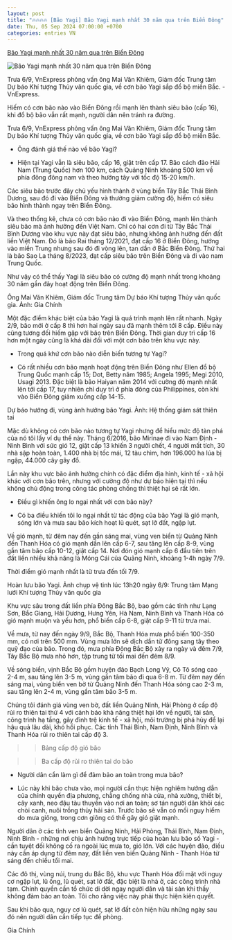 ```yaml
---
layout: post
title: "🔥🔥🔥🔥 [Bão Yagi] Bão Yagi mạnh nhất 30 năm qua trên Biển Đông"
date: Thu, 05 Sep 2024 07:00:00 +0700
categories: entries VN
---
```

[Bão Yagi mạnh nhất 30 năm qua trên Biển Đông](https://vnexpress.net/bao-yagi-manh-nhat-30-nam-qua-tren-bien-dong-4789810.html)

![Bão Yagi mạnh nhất 30 năm qua trên Biển Đông](https://i2-vnexpress.vnecdn.net/2024/09/06/ong-khiem-3463-1725606726-1725-6184-7890-1725606924.jpg?w=1200&h=0&q=100&dpr=1&fit=crop&s=vbgjfnhVt3hv9YSKgPfFaw)

Trưa 6/9, VnExpress phỏng vấn ông Mai Văn Khiêm, Giám đốc Trung tâm Dự báo Khí tượng Thủy văn quốc gia, về cơn bão Yagi sắp đổ bộ miền Bắc. - VnExpress.

Hiếm có cơn bão nào vào Biển Đông rồi mạnh lên thành siêu bão (cấp 16), khi đổ bộ bão vẫn rất mạnh, người dân nên tránh ra đường.

Trưa 6/9, VnExpress phỏng vấn ông Mai Văn Khiêm, Giám đốc Trung tâm Dự báo Khí tượng Thủy văn quốc gia, về cơn bão Yagi sắp đổ bộ miền Bắc.

- Ông đánh giá thế nào về bão Yagi?

- Hiện tại Yagi vẫn là siêu bão, cấp 16, giật trên cấp 17. Bão cách đảo Hải Nam (Trung Quốc) hơn 100 km, cách Quảng Ninh khoảng 500 km về phía đông đông nam và theo hướng tây với tốc độ 15-20 km/h.

Các siêu bão trước đây chủ yếu hình thành ở vùng biển Tây Bắc Thái Bình Dương, sau đó đi vào Biển Đông và thường giảm cường độ, hiếm có siêu bão hình thành ngay trên Biển Đông.

Và theo thống kê, chưa có cơn bão nào đi vào Biển Đông, mạnh lên thành siêu bão mà ảnh hưởng đến Việt Nam. Chỉ có hai cơn đi từ Tây Bắc Thái Bình Dương vào khu vực này đạt siêu bão, nhưng không ảnh hưởng đến đất liền Việt Nam. Đó là bão Rai tháng 12/2021, đạt cấp 16 ở Biển Đông, hướng vào miền Trung nhưng sau đó đi vòng lên, tan dần ở Bắc Biển Đông. Thứ hai là bão Sao La tháng 8/2023, đạt cấp siêu bão trên Biển Đông và đi vào nam Trung Quốc.

Như vậy có thể thấy Yagi là siêu bão có cường độ mạnh nhất trong khoảng 30 năm gần đây hoạt động trên Biển Đông.

Ông Mai Văn Khiêm, Giám đốc Trung tâm Dự báo Khí tượng Thủy văn quốc gia. Ảnh: Gia Chính

Một đặc điểm khác biệt của bão Yagi là quá trình mạnh lên rất nhanh. Ngày 2/9, bão mới ở cấp 8 thì hơn hai ngày sau đã mạnh thêm tới 8 cấp. Điều này cũng tương đối hiếm gặp với bão trên Biển Đông. Thời gian duy trì cấp 16 hơn một ngày cũng là khá dài đối với một cơn bão trên khu vực này.

- Trong quá khứ cơn bão nào diễn biến tương tự Yagi?

- Có rất nhiều cơn bão mạnh hoạt động trên Biển Đông như Ellen đổ bộ Trung Quốc mạnh cấp 15; Dot, Betty năm 1985; Angela 1995; Megi 2010, Usagi 2013. Đặc biệt là bão Haiyan năm 2014 với cường độ mạnh nhất lên tới cấp 17, tuy nhiên chỉ duy trì ở phía đông của Philippines, còn khi vào Biển Đông giảm xuống cấp 14-15.

Dự báo hướng đi, vùng ảnh hưởng bão Yagi. Ảnh: Hệ thống giám sát thiên tai

Mặc dù không có cơn bão nào tương tự Yagi nhưng để hiểu mức độ tàn phá của nó tôi lấy ví dụ thế này. Tháng 6/2016, bão Mirinae đi vào Nam Định - Ninh Bình với sức gió 12, giật cấp 13 khiến 3 người chết, 4 người mất tích, 30 nhà sập hoàn toàn, 1.400 nhà bị tốc mái, 12 tàu chìm, hơn 196.000 ha lúa bị ngập, 44.000 cây gãy đổ.

Lần này khu vực bão ảnh hưởng chính có đặc điểm địa hình, kinh tế - xã hội khác với cơn bão trên, nhưng với cường độ như dự báo hiện tại thì nếu không chủ động trong công tác phòng chống thì thiệt hại sẽ rất lớn.

- Điều gì khiến ông lo ngại nhất với cơn bão này?

- Có ba điều khiến tôi lo ngại nhất từ tác động của bão Yagi là gió mạnh, sóng lớn và mưa sau bão kích hoạt lũ quét, sạt lở đất, ngập lụt.

Về gió mạnh, từ đêm nay đến gần sáng mai, vùng ven biển từ Quảng Ninh đến Thanh Hóa có gió mạnh dần lên cấp 6-7, sau tăng lên cấp 8-9, vùng gần tâm bão cấp 10-12, giật cấp 14. Nơi đón gió mạnh cấp 6 đầu tiên trên đất liền nhiều khả năng là Móng Cái của Quảng Ninh, khoảng 1-4h ngày 7/9.

Thời điểm gió mạnh nhất là từ trưa đến tối 7/9.

Hoàn lưu bão Yagi. Ảnh chụp vệ tinh lúc 13h20 ngày 6/9: Trung tâm Mạng lưới Khí tượng Thủy văn quốc gia

Khu vực sâu trong đất liền phía Đông Bắc Bộ, bao gồm các tỉnh như Lạng Sơn, Bắc Giang, Hải Dương, Hưng Yên, Hà Nam, Ninh Bình và Thanh Hóa có gió mạnh muộn và yếu hơn, phổ biến cấp 6-8, giật cấp 9-11 từ trưa mai.

Về mưa, từ nay đến ngày 9/9, Bắc Bộ, Thanh Hóa mưa phổ biến 100-350 mm, có nơi trên 500 mm. Vùng mưa lớn sẽ dịch dần từ đông sang tây theo quỹ đạo của bão. Trong đó, mưa phía Đông Bắc Bộ xảy ra ngày và đêm 7/9, Tây Bắc Bộ mưa nhỏ hơn, tập trung từ tối mai đến đêm 8/9.

Về sóng biển, vịnh Bắc Bộ gồm huyện đảo Bạch Long Vỹ, Cô Tô sóng cao 2-4 m, sau tăng lên 3-5 m, vùng gần tâm bão đi qua 6-8 m. Từ đêm nay đến sáng mai, vùng biển ven bờ từ Quảng Ninh đến Thanh Hóa sóng cao 2-3 m, sau tăng lên 2-4 m, vùng gần tâm bão 3-5 m.

Chúng tôi đánh giá vùng ven bờ, đất liền Quảng Ninh, Hải Phòng ở cấp độ rủi ro thiên tai thứ 4 với cảnh báo khả năng thiệt hại lớn về người, tài sản, công trình hạ tầng, gây đình trệ kinh tế - xã hội, môi trường bị phá hủy để lại hậu quả lâu dài, khó hồi phục. Các tỉnh Thái Bình, Nam Định, Ninh Bình và Thanh Hóa rủi ro thiên tai cấp độ 3.

>>Bảng cấp độ gió bão

>>Ba cấp độ rủi ro thiên tai do bão

- Người dân cần làm gì để đảm bảo an toàn trong mưa bão?

- Lúc này khi bão chưa vào, mọi người cần thực hiện nghiêm hướng dẫn của chính quyền địa phương, chằng chống nhà cửa, nhà xưởng, thiết bị, cây xanh, neo đậu tàu thuyền vào nơi an toàn; sơ tán người dân khỏi các chòi canh, nuôi trồng thủy hải sản. Trước bão sẽ vẫn có mối nguy hiểm do mưa giông, trong cơn giông có thể gây gió giật mạnh.

Người dân ở các tỉnh ven biển Quảng Ninh, Hải Phòng, Thái Bình, Nam Định, Ninh Bình - những nơi chịu ảnh hưởng trực tiếp của hoàn lưu bão số Yagi - cần tuyệt đối không cố ra ngoài lúc mưa to, gió lớn. Với các huyện đảo, điều này cần áp dụng từ đêm nay, đất liền ven biển Quảng Ninh - Thanh Hóa từ sáng đến chiều tối mai.

Các đô thị, vùng núi, trung du Bắc Bộ, khu vực Thanh Hóa đối mặt với nguy cơ ngập lụt, lũ ống, lũ quét, sạt lở đất, đặc biệt là nhà ở, các công trình nhà tạm. Chính quyền cần tổ chức di dời ngay người dân và tài sản khi thấy không đảm bảo an toàn. Tôi cho rằng việc này phải thực hiện kiên quyết.

Sau khi bão qua, nguy cơ lũ quét, sạt lở đất còn hiện hữu những ngày sau đó nên người dân cần tiếp tục đề phòng.

Gia Chính

